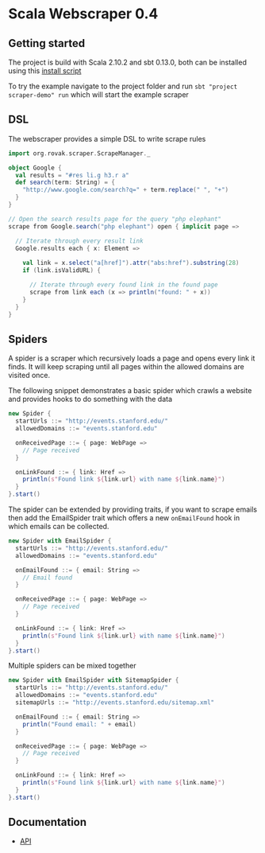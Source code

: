 Scala Webscraper 0.4
====================

## Getting started

The project is build with Scala 2.10.2 and sbt 0.13.0, both can be installed
using this [install script](https://gist.github.com/Rovak/4967148)

To try the example navigate to the project folder and run `sbt "project scraper-demo" run`
which will start the example scraper

## DSL

The webscraper provides a simple DSL to write scrape rules

```scala
import org.rovak.scraper.ScrapeManager._

object Google {
  val results = "#res li.g h3.r a"
  def search(term: String) = {
    "http://www.google.com/search?q=" + term.replace(" ", "+")
  }
}

// Open the search results page for the query "php elephant"
scrape from Google.search("php elephant") open { implicit page =>

  // Iterate through every result link
  Google.results each { x: Element =>
  
    val link = x.select("a[href]").attr("abs:href").substring(28)
    if (link.isValidURL) {

      // Iterate through every found link in the found page
      scrape from link each (x => println("found: " + x))
    }
  }
}

```

## Spiders

A spider is a scraper which recursively loads a page and opens every link it finds. It will
keep scraping until all pages within the allowed domains are visited once.

The following snippet demonstrates a basic spider which crawls a website and provides
hooks to do something with the data

```scala
new Spider {
  startUrls ::= "http://events.stanford.edu/"
  allowedDomains ::= "events.stanford.edu"

  onReceivedPage ::= { page: WebPage =>
    // Page received
  }

  onLinkFound ::= { link: Href =>
    println(s"Found link ${link.url} with name ${link.name}")
  }
}.start()
```

The spider can be extended by providing traits, if you want to scrape emails then
add the EmailSpider trait which offers a new `onEmailFound` hook in which emails can be collected.

```scala
new Spider with EmailSpider {
  startUrls ::= "http://events.stanford.edu/"
  allowedDomains ::= "events.stanford.edu"

  onEmailFound ::= { email: String =>
    // Email found
  }

  onReceivedPage ::= { page: WebPage =>
    // Page received
  }

  onLinkFound ::= { link: Href =>
    println(s"Found link ${link.url} with name ${link.name}")
  }
}.start()
```

Multiple spiders can be mixed together

```scala
new Spider with EmailSpider with SitemapSpider {
  startUrls ::= "http://events.stanford.edu/"
  allowedDomains ::= "events.stanford.edu"
  sitemapUrls ::= "http://events.stanford.edu/sitemap.xml"

  onEmailFound ::= { email: String =>
    println("Found email: " + email)
  }

  onReceivedPage ::= { page: WebPage =>
    // Page received
  }

  onLinkFound ::= { link: Href =>
    println(s"Found link ${link.url} with name ${link.name}")
  }
}.start()
```

## Documentation

- [API](http://ci.razko.nl/job/WebsiteScraper/Documentation/index.html)

